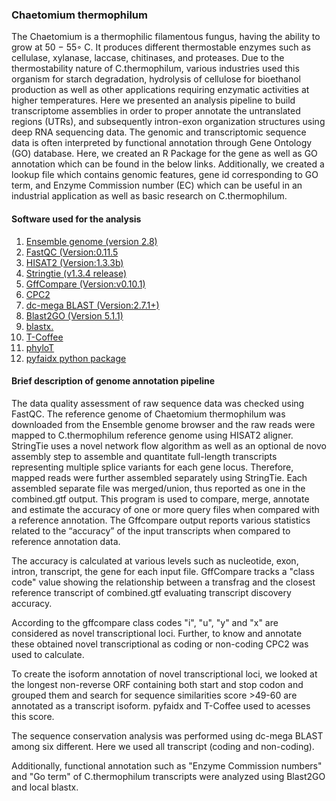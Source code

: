 ### Chaetomium thermophilum 
The Chaetomium is a thermophilic filamentous fungus, having the ability to grow at 50 − 55◦ C. It produces different thermostable enzymes such as cellulase, xylanase, laccase, chitinases, and proteases. Due to the thermostability nature of C.thermophilum, various industries used this organism for starch degradation, hydrolysis of cellulose for bioethanol production as well as other applications requiring enzymatic activities at higher temperatures. Here we presented an analysis pipeline to build transcriptome assemblies in order to proper annotate the untranslated regions (UTRs), and subsequently intron-exon organization structures using deep RNA sequencing data. The genomic and transcriptomic sequence data is often interpreted by functional annotation through Gene Ontology (GO) database. Here, we created an R Package for the gene as well as GO annotation which can be found in the below links. Additionally, we created a lookup file which contains genomic features, gene id corresponding to GO term, and Enzyme Commission number (EC) which can be useful in an industrial application as well as basic research on C.thermophilum.
#### Software used for the analysis

1. [Ensemble genome (version 2.8)](https://fungi.ensembl.org) 
2. [FastQC (Version:0.11.5](https://www.bioinformatics.babraham.ac.uk/projects/fastqc/)
3. [HISAT2 (Version:1.3.3b)](http://daehwankimlab.github.io/hisat2/)
4. [Stringtie (v1.3.4 release)](https://ccb.jhu.edu/software/stringtie/)
5. [GffCompare (Version:v0.10.1)](https://ccb.jhu.edu/software/stringtie/gffcompare.shtml)
6. [CPC2](http://cpc2.gao-lab.org/)
7. [dc-mega BLAST (Version:2.7.1+)](https://blast.ncbi.nlm.nih.gov/)
8. [Blast2GO (Version 5.1.1)](http://docs.blast2go.com/)
9. [blastx.](https://blast.ncbi.nlm.nih.gov/)
10. [T-Coffee](http://tcoffee.crg.cat/)
11. [phyloT](https://phylot.biobyte.de/)
12. [pyfaidx python package](https://pypi.org/project/pyfaidx/)

#### Brief description of genome annotation pipeline 

The data quality assessment of raw sequence data was checked using FastQC. 
The reference genome of Chaetomium thermophilum was downloaded from the Ensemble genome browser and the raw reads were mapped to C.thermophilum reference genome using HISAT2 aligner. 
StringTie uses a novel network flow algorithm as well as an optional de novo assembly step to assemble and quantitate full-length transcripts representing multiple splice variants for each gene locus. Therefore, mapped reads were further assembled separately using StringTie. Each assembled separate file was merged/union, thus reported as one in the combined.gtf output. 
This program is used to compare, merge, annotate and estimate the accuracy of one or more query files when compared with a reference annotation. The Gffcompare output reports various statistics related to the “accuracy” of the input transcripts when compared to reference annotation data. 

The accuracy is calculated at various levels such as nucleotide, exon, intron, transcript, the gene for each input file. GffCompare tracks a "class code" value showing the relationship between a transfrag and the closest reference transcript of combined.gtf evaluating transcript discovery accuracy.

According to the gffcompare class codes "i", "u", "y" and "x" are considered as novel transcriptional loci. Further, to know and annotate these obtained novel transcriptional as coding or non-coding CPC2 was used to calculate.

To create the isoform annotation of novel transcriptional loci, we looked at the longest non-reverse ORF containing both start and stop codon and grouped them and search for sequence similarities score >49-60 are annotated as a transcript isoform. pyfaidx and T-Coffee used to acesses this score. 

The sequence conservation analysis was performed using dc-mega BLAST among six different. Here we used all transcript (coding and non-coding).

Additionally, functional annotation such as "Enzyme Commission numbers" and "Go term" of C.thermophilum transcripts were analyzed using Blast2GO and local blastx. 

